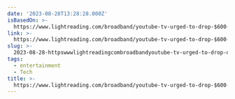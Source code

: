 ```yaml
---
date: '2023-08-28T13:28:28.000Z'
isBasedOn: >-
  https://www.lightreading.com/broadband/youtube-tv-urged-to-drop-$600-less-than-cable-ad-claim/d/d-id/786211
link: >-
  https://www.lightreading.com/broadband/youtube-tv-urged-to-drop-$600-less-than-cable-ad-claim/d/d-id/786211
slug: >-
  2023-08-28-httpswwwlightreadingcombroadbandyoutube-tv-urged-to-drop-dollar600-less-than-cable-ad-claimdd-id786211
tags:
  - entertainment
  - Tech
title: >-
  https://www.lightreading.com/broadband/youtube-tv-urged-to-drop-$600-less-than-cable-ad-claim/d/d-id/786211
---
```


